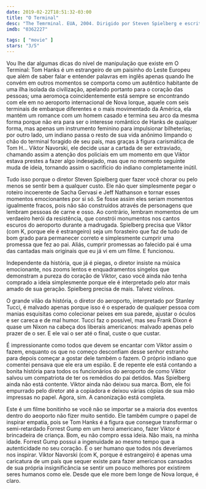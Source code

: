 ```yaml
---
date: 2019-02-22T18:51:32-03:00
title: "O Terminal"
desc: "The Temrminal. EUA, 2004. Dirigido por Steven Spielberg e escrito por Sacha Gervasi e Jeff Nathanson a partir de uma história criada entre Sacha e Andrew Niccol. Com Tom Hanks, Catherine Zeta-Jones, Stanley Tucci, Chi McBride, Diego Luna, Barry Shabaka Henley e Zoe Saldana."
imdb: "0362227"

tags: [ "movie" ]
stars: "3/5"
---
```

Vou lhe dar algumas dicas do nível de manipulação que existe em O Terminal: Tom Hanks é um estrangeiro de um paisinho do Leste Europeu que além de saber falar e entender palavras em inglês apenas quando lhe convém em outros momentos se comporta como um autêntico habitante de uma ilha isolada da civilização, apelando portanto para o coração das pessoas; uma aeromoça coincidentemente está sempre se encontrando com ele em no aeroporto internacional de Nova Iorque, aquele com seis terminais de embarque diferentes e o mais movimentado da América, ela mantém um romance com um homem casado e termina seu arco da mesma forma porque não era para ser o interesse romântico de Hanks de qualquer forma, mas apenas um instrumento feminino para impulsionar bilheterias; por outro lado, um indiano passa o resto de sua vida anônimo limpando o chão do terminal foragido de seu país, mas graças à figura carismática de Tom H... Viktor Navorski, ele decide usar a cartada de ser extraviado, chamando assim a atenção dos policiais em um momento em que Viktor estava prestes a fazer algo indesejado, mas que no momento seguinte muda de ideia, tornando assim o sacrifício do indiano completamente inútil.

Tudo isso porque o diretor Steven Spielberg quer fazer você chorar ou pelo menos se sentir bem a qualquer custo. Ele não quer simplesmente pegar o roteiro incoerente de Sacha Gervasi e Jeff Nathanson e tornar esses momentos emocionantes por si só. Se fosse assim eles seriam momentos igualmente fracos, pois não são construídos através de personagens que lembram pessoas de carne e osso. Ao contrário, lembram momentos de um verdaeiro herói da resistência, que constrói monumentos nos cantos escuros do aeroporto durante a madrugada. Spielberg precisa que Viktor (com K, porque ele é estrangeiro) seja um forasteiro que faz de tudo de bom grado para permanecer correto e simplesmente cumprir uma promessa que fez ao pai. Aliás, cumprir promessas ao falecido pai é uma das cantadas mais originais que eu já vi em um filme. E funcionou.

Independente da história, que já é piegas, o diretor insiste na música emocionante, nos zooms lentos e enquadramentos singelos que demonstram a pureza do coração de Viktor, caso você ainda não tenha comprado a ideia simplesmente porque ele é interpretado pelo ator mais amado de sua geração. Spielberg precisa de mais. Talvez violinos.

O grande vilão da história, o diretor do aeroporto, interpretado por Stanley Tucci, é malvado apenas porque isso é o esperado de qualquer pessoa com manias esquisitas como colecionar peixes em sua parede, ajustar o óculos e ser careca e de mal humor. Tucci faz o possível, mas seu Frank Dixon é quase um Nixon na cabeça dos liberais americanos: malvado apenas pelo prazer de o ser. E ele vai o ser até o final, custe o que custar.

É impressionante como todos que devem se encantar com Viktor assim o fazem, enquanto os que no começo desconfiam desse senhor estranho para depois começar a gostar dele também o fazem. O próprio indiano que comentei pensava que ele era um espião. E de repente ele está contando a bonita história para todos os funcionários do aeroporto de como Viktor salvou um compatriota de ter os remédios do pai detidos. Mas Spielberg ainda não está contente. Viktor ainda não deixou sua marca. Bom, ele foi empurrado pelo diretor até a copiadora e deixou várias cópias de sua mão impressas no papel. Agora, sim. A canonização está completa.

Este é um filme bonitinho se você não se importar se a maioria dos eventos dentro do aeoporto não fizer muito sentido. Ele também cumpre o papel de inspirar empatia, pois se Tom Hanks é a figura que consegue transformar o semi-retardado Forrest Gump em um heroi americano, fazer Viktor é brincadeira de criança. Bom, eu não compro essa ideia. Não mais, na minha idade. Forrest Gump possui a ingenuidade ao mesmo tempo que a autenticidade no seu coração. É o ser humano que todos nós deveríamos nos inspirar. Viktor Navorski (com K, porque é estrangeiro) é apenas uma caricatura de um país que sequer existe para fazer americanos cansados de sua própria insignificância se sentir um pouco melhores por existirem seres humanos como ele. Desde que ele more bem longe de Nova Iorque, é claro.

